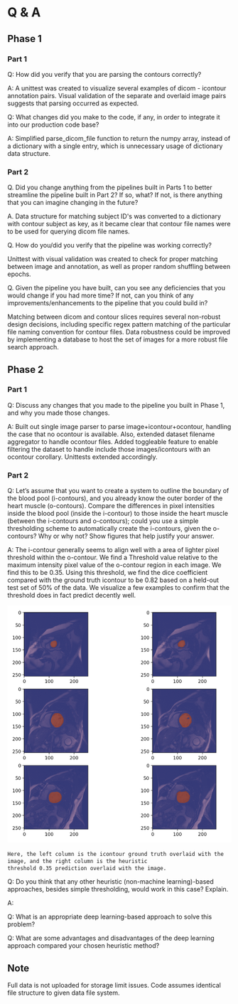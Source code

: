 # Q & A

## Phase 1
### Part 1

Q: How did you verify that you are parsing the contours correctly?

A: A unittest was created to visualize several examples of dicom - icontour annotation pairs. Visual validation of the separate
and overlaid image pairs suggests that parsing occurred as expected.

Q: What changes did you make to the code, if any, in order to integrate it into our production code base?

A: Simplified parse_dicom_file function to return the numpy array, instead of a dictionary with a single entry, which is
unnecessary usage of dictionary data structure.


### Part 2

Q. Did you change anything from the pipelines built in Parts 1 to better streamline the pipeline built in Part 2?
If so, what? If not, is there anything that you can imagine changing in the future?

A. Data structure for matching subject ID's was converted to a dictionary with contour subject as key, as it became
clear that contour file names were to be used for querying dicom file names.

Q. How do you/did you verify that the pipeline was working correctly?

Unittest with visual validation was created to check for proper matching between image and annotation, as well as
proper random shuffling between epochs.

Q. Given the pipeline you have built, can you see any deficiencies that you would change if you had more time?
If not, can you think of any improvements/enhancements to the pipeline that you could build in?

Matching between dicom and contour slices requires several non-robust design decisions, including specific
regex pattern matching of the particular file naming convention for contour files.  Data robustness could be improved
 by implementing a database to host the set of images for a more robust file search approach.

## Phase 2

### Part 1

Q: Discuss any changes that you made to the pipeline you built in Phase 1, and why you made those changes.

A: Built out single image parser to parse image+icontour+ocontour, handling the case that no ocontour is available.
    Also, extended dataset filename aggregator to handle ocontour files.  Added toggleable feature to enable filtering the
    dataset to handle include those images/icontours with an ocontour corollary. Unittests extended accordingly.

### Part 2

Q: Let’s assume that you want to create a system to outline the boundary of the blood pool (i-contours), and you
already know the outer border of the heart muscle (o-contours). Compare the differences in pixel intensities inside
the blood pool (inside the i-contour) to those inside the heart muscle (between the i-contours and o-contours);
could you use a simple thresholding scheme to automatically create the i-contours, given the o-contours?
Why or why not? Show figures that help justify your answer.

A: The i-contour generally seems to align well with a area of lighter pixel threshold within the o-contour. We find a
    Threshold value relative to the maximum intensity pixel value of the o-contour region in each image. We find this to
    be 0.35. Using this threshold, we find the dice coefficient compared with the ground truth icontour to be 0.82
    based on a held-out test set of 50% of the data. We visualize a few examples to confirm that the threshold does in
    fact predict decently well.

![Visualization of threshold](img/threshold35.png)

    Here, the left column is the icontour ground truth overlaid with the image, and the right column is the heuristic
    threshold 0.35 prediction overlaid with the image.


Q: Do you think that any other heuristic (non-machine learning)-based approaches, besides simple thresholding,
would work in this case? Explain.

A:

Q: What is an appropriate deep learning-based approach to solve this problem?

Q: What are some advantages and disadvantages of the deep learning approach compared your chosen heuristic method?


## Note

Full data is not uploaded for storage limit issues.  Code assumes identical file structure to given data file system.
